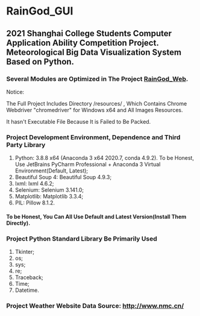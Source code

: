 # RainGod_GUI

## 2021 Shanghai College Students Computer Application Ability Competition Project. Meteorological Big Data Visualization System Based on Python. 

### Several Modules are Optimized in The Project [RainGod_Web](https://github.com/gywgyw216216/RainGod_Web/). 

Notice: 

The Full Project Includes Directory /resources/ , Which Contains Chrome Webdriver "chromedriver" for Windows x64 and All Images Resources. 

It hasn't Executable File Because It is Failed to Be Packed. 

### Project Development Environment, Dependence and Third Party Library

1. Python: 3.8.8 x64 (Anaconda 3 x64 2020.7, conda 4.9.2). To be Honest, Use JetBrains PyCharm Professional + Anaconda 3 Virtual Environment(Default, Latest); 
2. Beautiful Soup 4: Beautiful Soup 4.9.3; 
3. lxml: lxml 4.6.2; 
4. Selenium: Selenium 3.141.0; 
5. Matplotlib: Matplotlib 3.3.4; 
6. PIL: Pillow 8.1.2. 

#### To be Honest, You Can All Use Default and Latest Version(Install Them Directly). 

### Project Python Standard Library Be Primarily Used

1. Tkinter; 
2. os; 
3. sys; 
4. re; 
5. Traceback; 
6. Time; 
7. Datetime. 

### Project Weather Website Data Source: http://www.nmc.cn/

